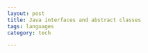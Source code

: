 ```yaml
---
layout: post
title: Java interfaces and abstract classes
tags: languages
category: tech

---
```


<script src="https://gist.github.com/selimslab/639d12b92ce427370e3323118f11679d.js"></script>
